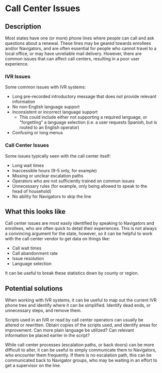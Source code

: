#  Call Center Issues

## Description

Most states have one (or more) phone lines where people can call and ask questions about a renewal. These lines may be geared towards enrollees and/or Navigators, and are often essential for people who cannot travel to a local office, or may have unreliable mail delivery. However, there are common issues that can affect call centers, resulting in a poor user experience.

### IVR Issues

Some common issues with IVR systems:
  - Long pre-recorded introductory message that does not provide relevant information
  - No non-English language support
  - Inconsistent or incorrect language support
    - This could include either not supporting a required language, or "forgetting" a language selection (i.e. a user requests Spanish, but is routed to an English operator)
  - Confusing or long menus

### Call Center Issues

Some issues typically seen with the call center itself:
  - Long wait times
  - Inaccessible hours (9-5 only, for example)
  - Missing or unclear escalation paths
  - Operators who are not sufficiently trained on common issues
  - Unnecessary rules (for example, only being allowed to speak to the head of household)
  - No ability for Navigators to skip the line

## What this looks like

Call center issues are most easily identified by speaking to Navigators and enrollees, who are often quick to detail their experiences. This is not always a convincing argument for the state, however, so it can be helpful to work with the call center vendor to get data on things like:
  - Call wait times
  - Call abandonment rate
  - Issue resolution
  - Language selection

It can be useful to break these statistics down by county or region.

## Potential solutions

When working with IVR systems, it can be useful to map out the current IVR phone tree and identify where it can be simplified. Identify dead ends, or unnecessary steps, and remove them.

Scripts used in an IVR or read by call center operators can usually be altered or rewritten. Obtain copies of the scripts used, and identify areas for improvement. Can more plain language be utilized? Can relevant information be placed earlier in the script?

While call center processes (escalation paths, or back doors) can be more difficult to alter, it can be useful to simply communicate them to Navigators, who encounter them frequently. If there is no escalation path, this can be communicated back to Navigator groups, who may be waiting in an effort to get a supervisor on the line.
